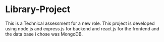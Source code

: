# Library-Project
This is a Technical assessment for a new role. This project is developed using node.js and express.js for backend and react.js for the frontend and the data base i chose was MongoDB.
